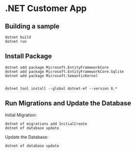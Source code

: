 # .NET Customer App

## Building a sample
```console
dotnet build
dotnet run
```

## Install Package
```console
dotnet add package Microsoft.EntityFrameworkCore
dotnet add package Microsoft.EntityFrameworkCore.Sqlite
dotnet add package Microsoft.SemanticKernel


dotnet tool install --global dotnet-ef --version 8.*
```

## Run Migrations and Update the Database

Initial Migration:
```console
dotnet ef migrations add InitialCreate
dotnet ef database update
```

Update the Database:

```console
dotnet ef database update
```